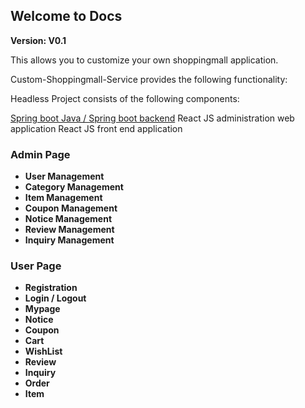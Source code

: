 ## Welcome to Docs

**Version: V0.1**

This allows you to customize your own shoppingmall application.

Custom-Shoppingmall-Service provides the following functionality:

Headless Project consists of the following components:

[Spring boot Java / Spring boot backend](https://github.com/jhmin99/custom-shoppingmall-service) 
React JS administration web application
React JS front end application

### Admin Page
- **User Management**
- **Category Management**
- **Item Management**
- **Coupon Management**
- **Notice Management**
- **Review Management**
- **Inquiry Management**

### User Page
- **Registration**
- **Login / Logout**
- **Mypage**
- **Notice**
- **Coupon**
- **Cart**
- **WishList**
- **Review**
- **Inquiry**
- **Order**
- **Item**

